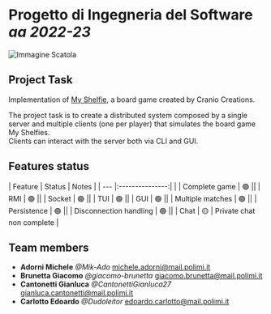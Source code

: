 # __Progetto__ di __Ingegneria__ del __Software__ _aa 2022-23_
![Immagine Scatola](https://www.craniocreations.it/storage/media/products/54/112/My_Shelfie_box_ITA-ENG.png)  
## Project Task
Implementation of [My Shelfie](https://www.craniocreations.it/prodotto/my-shelfie), a board game created by Cranio Creations.

The project task is to create a distributed system composed by a single server and multiple clients (one per player) that simulates the board game My Shelfies.  
Clients can interact with the server both via CLI and GUI.

## Features status
| Feature |     Status      | Notes |
| --- |:---------------:|  |
| Complete game | :green_circle:  ||
| RMI | :green_circle:  ||
| Socket | :green_circle:  ||
| TUI | :green_circle:  ||
| GUI | :green_circle:  ||
| Multiple matches | :green_circle:  ||
| Persistence | :green_circle:  ||
| Disconnection handling | :green_circle:  ||
| Chat | :yellow_circle: | Private chat non complete |

## Team members
- __Adorni Michele__ _@Mik-Ado_ michele.adorni@mail.polimi.it
- __Brunetta Giacomo__ _@giacomo-brunetta_ giacomo.brunetta@mail.polimi.it
- __Cantonetti Gianluca__ _@CantonettiGianluca27_ gianluca.cantonetti@mail.polimi.it
- __Carlotto Edoardo__ _@Dudoleitor_ edoardo.carlotto@mail.polimi.it

